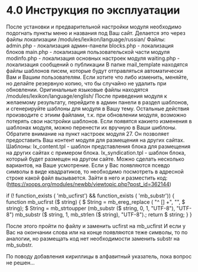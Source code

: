 # 4.0 Инструкция по эксплуатации

После установки и предварительной настройки модуля необходимо подогнать пункты меню и названия под Ваш сайт.
Делается это через файлы локализации /modules/lexikon/language/russian/
Файлы:
admin.php - локализация админ-панели
blocks.php - локализация блоков
main.php - локализация пользовательской части модуля
modinfo.php - локализация основных настроек модуля
waiting.php - локализация сообщений о публикации
В папке mail_template находятся файлы шаблонов писем, которые будут отправляться автоматически Вам и Вашим пользователям.
Если хотите что либо изменить, меняйте, но делайте резервную копию, что бы случайно не удалить при обновлении.
Оригинальные языковые файлы находятся /modules/lexikon/language/english/
После приведения модуля к желаемому результату, перейдите в админ панели в раздел шаблонов, и сгенерируйте шаблоны для модуля в Вашу тему.
Остальные действия производите с этиим файлами, т.к. при обновлении модуля, возможно потерять свои настройки шаблонов. Если появятся какието изменения в шаблонах модуля, можно перенести их вручную в Ваши шиблоны.
Обратите внимание на пункт настроек модуля 27.
Он позволяет предоставить Ваш контент модуля для размещения на других сайтах.
Шаблоны:
lx_content.tpl - шаблон представления блока для размещения на других сайтах с примером блока.
lx_syndication.tpl - шаблон блока, который будет размещен на другом сайте.
Можно сделать несколько вариантов, на Ваше усмотрение.
Если у Вас появляются псевдо символы в виде квадратиков, то необходимо посмотреть в адресной строке какой  файл вызывается. Зайти в него и разместить код:
(https://xoops.org/modules/newbb/viewtopic.php?post_id=362144)

if (! function_exists ( 'mb_ucfirst') && function_exists ( 'mb_substr')) {
   function mb_ucfirst ($ string) {
   $ String = mb_ereg_replace ( "^ [] +", "", $ string);
   $ String = mb_strtoupper (mb_substr ($ string, 0, 1, "UTF-8"), "UTF-8") mb_substr ($ string, 1, mb_strlen ($ string), "UTF-8").;
   return $ string;
   }
}

После этого пройти по файлу и заменить ucfirst на mb_ucfirst
И если у Вас на окончании слова или на конце появляются теже символы, то по аналогии, но размещать код нет необходимости заменить  substr на mb_substr.

По поводу добавления кириллицы в алфавитный указатель, пока вопрос не решен...
